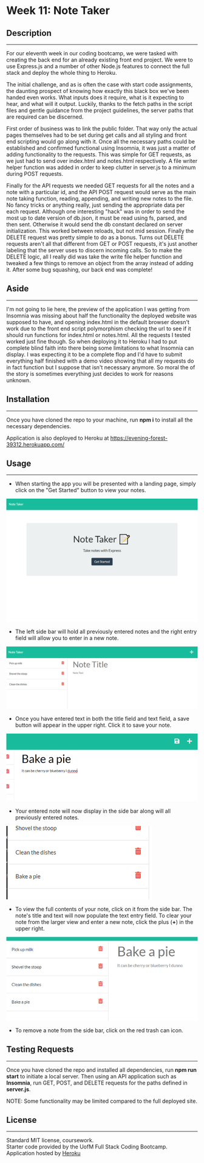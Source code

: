 # Week 11: Note Taker

## Description
---
For our eleventh week in our coding bootcamp, we were tasked with creating the back end for an already existing front end project. We were to use Express.js and a number of other Node.js features to connect the full stack and deploy the whole thing to Heroku.

The initial challenge, and as is often the case with start code assignments, the daunting prospect of knowing how exactly this black box we've been handed even works. What inputs does it require, what is it expecting to hear, and what will it output. Luckily, thanks to the fetch paths in the script files and gentle guidance from the project guidelines, the server paths that are required can be discerned. 

First order of business was to link the public folder. That way only the actual pages themselves had to be set during get calls and all styling and front end scripting would go along with it. Once all the necessary paths could be established and confirmed functional using Insomnia, it was just a matter of adding functionality to the requests. This was simple for GET requests, as we just had to send over index.html and notes.html respectively. A file writer helper function was added in order to keep clutter in server.js to a minimum during POST requests. 

Finally for the API requests we needed GET requests for all the notes and a note with a particular id, and the API POST request would serve as the main note taking function, reading, appending, and writing new notes to the file. No fancy tricks or anything really, just sending the appropriate data per each request. Although one interesting "hack" was in order to send the most up to date version of db.json, it must be read using fs, parsed, and then sent. Otherwise it would send the db constant declared on server initialization. This worked between reloads, but not mid session. Finally the DELETE request was pretty simple to do as a bonus. Turns out DELETE requests aren't all that different from GET or POST requests, it's just another labeling that the server uses to discern incoming calls. So to make the DELETE logic, all I really did was take the write file helper function and tweaked a few things to remove an object from the array instead of adding it. After some bug squashing, our back end was complete!

## Aside
---
I'm not going to lie here, the preview of the application I was getting from Insomnia was missing about half the functionality the deployed website was supposed to have, and opening index.html in the default browser doesn't work due to the front end script polymorphism checking the url to see if it should run functions for index.html or notes.html. All the requests I tested worked just fine though. So when deploying it to Heroku I had to put complete blind faith into there being some limitations to what Insomnia can display. I was expecting it to be a complete flop and I'd have to submit everything half finished with a demo video showing that all my requests do in fact function but I suppose that isn't necessary anymore. So moral the of the story is sometimes everything just decides to work for reasons unknown.

## Installation
---
Once you have cloned the repo to your machine, run **npm i** to install all the necessary dependencies.

Application is also deployed to Heroku at https://evening-forest-39312.herokuapp.com/

## Usage
---
- When starting the app you will be presented with a landing page, simply click on the "Get Started" button to view your notes.

![home page](./project/images/homescreen.PNG)

- The left side bar will hold all previously entered notes and the right entry field will allow you to enter in a new note.

![note page](./project/images/notepage.PNG)

- Once you have entered text in both the title field and text field, a save button will appear in the upper right. Click it to save your note.

![note enter](./project/images/noteenter.PNG)

- Your entered note will now display in the side bar along will all previously entered notes.

![note bar](./project/images/notebar.PNG)

- To view the full contents of your note, click on it from the side bar. The note's title and text will now populate the text entry field. To clear your note from the larger view and enter a new note, click the plus (**+**) in the upper right.

![note display](./project/images/notedisplay.PNG)

- To remove a note from the side bar, click on the red trash can icon.

## Testing Requests
---
Once you have cloned the repo and installed all dependencies, run **npm run start** to initiate a local server. Then using an API application such as **Insomnia**, run GET, POST, and DELETE requests for the paths defined in **server.js**.

NOTE: Some functionality may be limited compared to the full deployed site.

## License
---
Standard MIT license, coursework. <br>
Starter code provided by the UofM Full Stack Coding Bootcamp. <br>
Application hosted by [Heroku](https://www.heroku.com/platform)